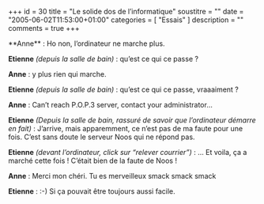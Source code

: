 +++
id = 30
title = "Le solide dos de l’informatique"
soustitre = ""
date = "2005-06-02T11:53:00+01:00"
categories = [ "Essais" ]
description = ""
comments = true
+++

<div class="chapo"></div>
**Anne** : Ho non, l’ordinateur ne marche plus.

**Etienne** _(depuis la salle de bain)_ : qu’est ce qui ce passe&nbsp;?

**Anne** : y plus rien qui marche.

**Etienne** _(depuis la salle de bain)_ : qu’est ce qui ce passe, vraaaiment&nbsp;?

**Anne** : Can’t reach P.O.P.3 server, contact your administrator…

**Etienne** _(Depuis la salle de bain, rassuré de savoir que l’ordinateur démarre en fait)_ : J’arrive, mais apparemment, ce n’est pas de ma faute pour une fois. C’est sans doute le serveur Noos qui ne répond pas.

**Etienne** _(devant l’ordinateur, click sur “relever courrier”)_ : … Et voila, ça a marché cette fois&nbsp;! C’était bien de la faute de Noos&nbsp;!

**Anne** : Merci mon chéri. Tu es merveilleux smack smack smack

**Etienne** : :-) Si ça pouvait être toujours aussi facile.